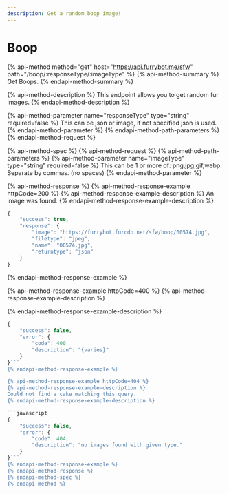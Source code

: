 ```yaml
---
description: Get a random boop image!
---
```


# Boop

{% api-method method="get" host="https://api.furrybot.me/sfw" path="/boop/:responseType/:imageType" %}
{% api-method-summary %}
Get Boops.
{% endapi-method-summary %}

{% api-method-description %}
This endpoint allows you to get random fur images.
{% endapi-method-description %}

{% api-method-parameter name="responseType" type="string" required=false %}
This can be json or image, if not specified json is used.
{% endapi-method-parameter %}
{% endapi-method-path-parameters %}
{% endapi-method-request %}

{% api-method-spec %}
{% api-method-request %}
{% api-method-path-parameters %}
{% api-method-parameter name="imageType" type="string" required=false %}
This can be 1 or more of: png,jpg,gif,webp. Separate by commas. \(no spaces\)
{% endapi-method-parameter %}

{% api-method-response %}
{% api-method-response-example httpCode=200 %}
{% api-method-response-example-description %}
An image was found.
{% endapi-method-response-example-description %}

```javascript
{
    "success": true,
    "response": {
        "image": "https://furrybot.furcdn.net/sfw/boop/00574.jpg",
        "filetype": "jpeg",
        "name": "00574.jpg",
        "returntype": "json"
    }
}
```
{% endapi-method-response-example %}

{% api-method-response-example httpCode=400 %}
{% api-method-response-example-description %}

{% endapi-method-response-example-description %}

```javascript
{
    "success": false,
    "error": {
        "code": 400
        "description": "{varies}"
    }
}```
{% endapi-method-response-example %}

{% api-method-response-example httpCode=404 %}
{% api-method-response-example-description %}
Could not find a cake matching this query.
{% endapi-method-response-example-description %}

```javascript
{
    "success": false,
    "error": {
        "code": 404,
        "description": "no images found with given type."
    }
}```
{% endapi-method-response-example %}
{% endapi-method-response %}
{% endapi-method-spec %}
{% endapi-method %}
